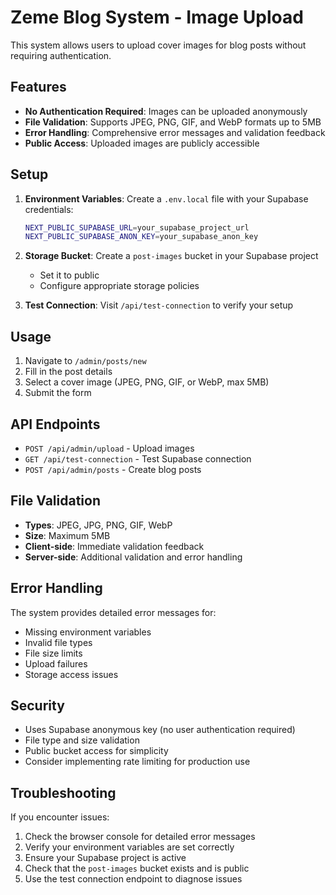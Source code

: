 # Zeme Blog System - Image Upload

This system allows users to upload cover images for blog posts without requiring authentication.

## Features

- **No Authentication Required**: Images can be uploaded anonymously
- **File Validation**: Supports JPEG, PNG, GIF, and WebP formats up to 5MB
- **Error Handling**: Comprehensive error messages and validation feedback
- **Public Access**: Uploaded images are publicly accessible

## Setup

1. **Environment Variables**: Create a `.env.local` file with your Supabase credentials:
   ```bash
   NEXT_PUBLIC_SUPABASE_URL=your_supabase_project_url
   NEXT_PUBLIC_SUPABASE_ANON_KEY=your_supabase_anon_key
   ```

2. **Storage Bucket**: Create a `post-images` bucket in your Supabase project
   - Set it to public
   - Configure appropriate storage policies

3. **Test Connection**: Visit `/api/test-connection` to verify your setup

## Usage

1. Navigate to `/admin/posts/new`
2. Fill in the post details
3. Select a cover image (JPEG, PNG, GIF, or WebP, max 5MB)
4. Submit the form

## API Endpoints

- `POST /api/admin/upload` - Upload images
- `GET /api/test-connection` - Test Supabase connection
- `POST /api/admin/posts` - Create blog posts

## File Validation

- **Types**: JPEG, JPG, PNG, GIF, WebP
- **Size**: Maximum 5MB
- **Client-side**: Immediate validation feedback
- **Server-side**: Additional validation and error handling

## Error Handling

The system provides detailed error messages for:
- Missing environment variables
- Invalid file types
- File size limits
- Upload failures
- Storage access issues

## Security

- Uses Supabase anonymous key (no user authentication required)
- File type and size validation
- Public bucket access for simplicity
- Consider implementing rate limiting for production use

## Troubleshooting

If you encounter issues:
1. Check the browser console for detailed error messages
2. Verify your environment variables are set correctly
3. Ensure your Supabase project is active
4. Check that the `post-images` bucket exists and is public
5. Use the test connection endpoint to diagnose issues 